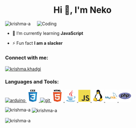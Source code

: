 <h1 align="center">Hi 👋, I'm Neko</h1>
<img align="right" alt="Coding" width="400" src="https://user-images.githubusercontent.com/119496228/244701320-c95122e4-dda8-4bc3-b83e-5fe7d5e0b1af.png"/>
<p align="left"> <img src="https://komarev.com/ghpvc/?username=krishma-a&label=Profile%20views&color=0e75b6&style=flat" alt="krishma-a" /> </p>

- 🌱 I’m currently learning **JavaScript**

- ⚡ Fun fact **I am a slacker**

<h3 align="left">Connect with me:</h3>
<p align="left">
<a href="https://instagram.com/krishma.khadgi" target="blank"><img align="center" src="https://raw.githubusercontent.com/rahuldkjain/github-profile-readme-generator/master/src/images/icons/Social/instagram.svg" alt="krishma.khadgi" height="30" width="40" /></a>
</p>

<h3 align="left">Languages and Tools:</h3>
<p align="left"> <a href="https://www.arduino.cc/" target="_blank" rel="noreferrer"> <img src="https://cdn.worldvectorlogo.com/logos/arduino-1.svg" alt="arduino" width="40" height="40"/> </a> <a href="https://www.w3schools.com/css/" target="_blank" rel="noreferrer"> <img src="https://raw.githubusercontent.com/devicons/devicon/master/icons/css3/css3-original-wordmark.svg" alt="css3" width="40" height="40"/> </a> <a href="https://git-scm.com/" target="_blank" rel="noreferrer"> <img src="https://www.vectorlogo.zone/logos/git-scm/git-scm-icon.svg" alt="git" width="40" height="40"/> </a> <a href="https://www.w3.org/html/" target="_blank" rel="noreferrer"> <img src="https://raw.githubusercontent.com/devicons/devicon/master/icons/html5/html5-original-wordmark.svg" alt="html5" width="40" height="40"/> </a> <a href="https://www.java.com" target="_blank" rel="noreferrer"> <img src="https://raw.githubusercontent.com/devicons/devicon/master/icons/java/java-original.svg" alt="java" width="40" height="40"/> </a> <a href="https://developer.mozilla.org/en-US/docs/Web/JavaScript" target="_blank" rel="noreferrer"> <img src="https://raw.githubusercontent.com/devicons/devicon/master/icons/javascript/javascript-original.svg" alt="javascript" width="40" height="40"/> </a> <a href="https://www.linux.org/" target="_blank" rel="noreferrer"> <img src="https://raw.githubusercontent.com/devicons/devicon/master/icons/linux/linux-original.svg" alt="linux" width="40" height="40"/> </a> <a href="https://www.mysql.com/" target="_blank" rel="noreferrer"> <img src="https://raw.githubusercontent.com/devicons/devicon/master/icons/mysql/mysql-original-wordmark.svg" alt="mysql" width="40" height="40"/> </a> <a href="https://www.php.net" target="_blank" rel="noreferrer"> <img src="https://raw.githubusercontent.com/devicons/devicon/master/icons/php/php-original.svg" alt="php" width="40" height="40"/> </a> </p>

<p><img align="left" src="https://github-readme-stats.vercel.app/api/top-langs?username=krishma-a&show_icons=true&locale=en&layout=compact" alt="krishma-a" /></p>

<p>&nbsp;<img align="center" src="https://github-readme-stats.vercel.app/api?username=krishma-a&show_icons=true&locale=en" alt="krishma-a" /></p>

<p><img align="center" src="https://github-readme-streak-stats.herokuapp.com/?user=krishma-a&" alt="krishma-a" /></p>
